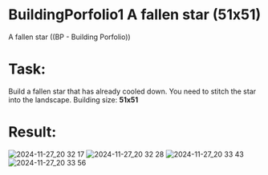 # BuildingPorfolio1 A fallen star (51x51)
A fallen star
((BP - Building Porfolio))

# Task:
Build a fallen star that has already cooled down. You need to stitch the star into the landscape. Building size: **51x51**

# Result:
![2024-11-27_20 32 17](https://github.com/user-attachments/assets/2c6d0363-1a0a-4ac0-a69c-ce3a88f37027)
![2024-11-27_20 32 28](https://github.com/user-attachments/assets/753d3025-3882-4336-8362-136a52d553d0)
![2024-11-27_20 33 43](https://github.com/user-attachments/assets/6b629769-10e0-424a-9960-98f997b51470)
![2024-11-27_20 33 56](https://github.com/user-attachments/assets/91317b7f-c5a9-499f-b4fb-6976c3dc6984)
